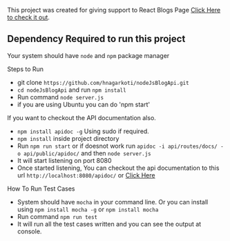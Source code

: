 This project was created for giving support to React Blogs Page [Click Here to check it out](https://github.com/hnagarkoti/reactJsBootstrapUIBlogPage).

## Dependency Required to run this project

Your system should have `node` and `npm` package manager

Steps to Run

* git clone `https://github.com/hnagarkoti/nodeJsBlogApi.git`
* `cd nodeJsBlogApi` and run `npm install`
* Run command `node server.js`
* if you are using Ubuntu you can do 'npm start'

If you want to checkout the API documentation also.

* `npm install apidoc -g` Using sudo if required.
* `npm install` inside project directory
* Run  `npm run start` or if doesnot  work run `apidoc -i api/routes/docs/ -o api/public/apidoc/` and then `node server.js`
* It will start listening on port 8080
* Once started listening, You can checkout the api documentation to this url `http://localhost:8080/apidoc/` or [Click Here](http://localhost:8080/apidoc/)


How To Run Test Cases

* System should have `mocha` in your command line. Or you can install using `npm install mocha -g` or `npm install mocha`
* Run command `npm run test`
* It will run all the test cases written and you can see the output at console.
